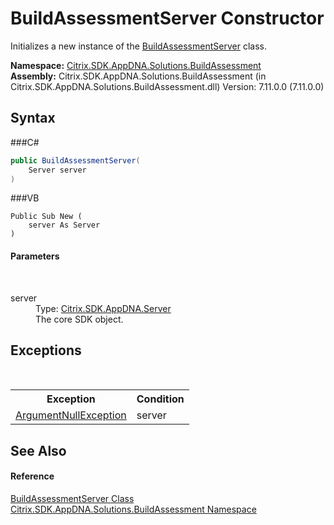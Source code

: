 # BuildAssessmentServer Constructor 
 

Initializes a new instance of the <a href="T_Citrix_SDK_AppDNA_Solutions_BuildAssessment_BuildAssessmentServer">BuildAssessmentServer</a> class.

**Namespace:**&nbsp;<a href="N_Citrix_SDK_AppDNA_Solutions_BuildAssessment">Citrix.SDK.AppDNA.Solutions.BuildAssessment</a><br />**Assembly:**&nbsp;Citrix.SDK.AppDNA.Solutions.BuildAssessment (in Citrix.SDK.AppDNA.Solutions.BuildAssessment.dll) Version: 7.11.0.0 (7.11.0.0)

## Syntax

###C#
```csharp
public BuildAssessmentServer(
	Server server
)
```

###VB
```vbnet
Public Sub New ( 
	server As Server
)
```


#### Parameters
&nbsp;<dl><dt>server</dt><dd>Type: <a href="T_Citrix_SDK_AppDNA_Server">Citrix.SDK.AppDNA.Server</a><br />The core SDK object.</dd></dl>

## Exceptions
&nbsp;<table><tr><th>Exception</th><th>Condition</th></tr><tr><td><a href="http://msdn2.microsoft.com/en-us/library/27426hcy" target="_blank">ArgumentNullException</a></td><td>server</td></tr></table>

## See Also


#### Reference
<a href="T_Citrix_SDK_AppDNA_Solutions_BuildAssessment_BuildAssessmentServer">BuildAssessmentServer Class</a><br /><a href="N_Citrix_SDK_AppDNA_Solutions_BuildAssessment">Citrix.SDK.AppDNA.Solutions.BuildAssessment Namespace</a><br />